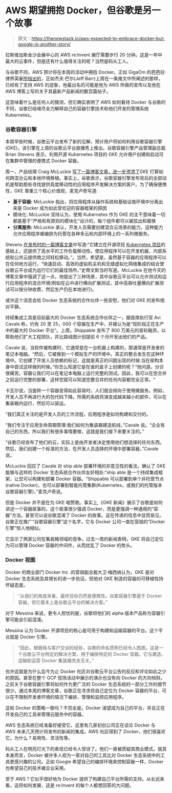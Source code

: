 # AWS 期望拥抱 Docker，但谷歌是另一个故事

> 原文：<https://thenewstack.io/aws-expected-to-embrace-docker-but-google-is-another-story/>

拉斯维加斯金沙会展中心的 AWS re:Invent 展厅需要步行 20 分钟。这是一年中最大的云事件，但是还有什么值得关注的呢？当然是码头工人。

与谷歌不同，AWS 预计将在本周的活动中拥抱 Docker。正如 GigaOm 的芭芭拉·律界英豪[所指出的](https://gigaom.com/2014/11/05/coming-from-amazon-web-services-better-but-unspecified-docker-support/?utm_content=bufferf2690&utm_medium=social&utm_source=twitter.com&utm_campaign=buffer)，正如杰夫·巴尔(Jeff Barr)上周在一条推文中所阐述的那样，已经有了支持 AWS 的迹象，他最出名的可能是他为 AWS 所做的宣传以及他在 AWS 博客上写的关于其最新产品新闻的数百篇帖子。

这意味着什么是任何人的猜测，但它确实表明了 AWS 如何看待 Docker 与谷歌的不同，谷歌已经竭尽全力解释自己的容器引擎技术和他们开发的管理系统 Kubernetes。

### 谷歌容器引擎

本周早些时候，谷歌云平台发布了新的见解，预计用户将如何利用谷歌容器引擎(GKE)，该引擎在上周的谷歌云平台直播秀上推出。谷歌容器引擎产品管理副总裁 Brian Stevens 表示，利用开源 Kubernetes 项目的 GKE 允许用户创建和启动可在集群中管理的便携式 Docker 容器。

周一，产品经理 Craig McLuckie [写了一篇博客文章，进一步澄清了](http://googlecloudplatform.blogspot.com.es/2014/11/open-source-hosted-containers-recipe.html "Google Container Engine in hybrid cloud environments")GKE 打算如何跨混合云和本地环境移植。事实上，谷歌表示，谷歌容器引擎发布背后的全部动机是帮助那些寻找提供高度移动性的应用程序开发解决方案的客户。为了确保便携性，GKE 尊重三个核心价值观，麦克卢奇写道:

*   **基于容器:** McLuckie 指出，将应用程序从操作系统和基础设施环境中分离出来是 Docker 成为如此受欢迎的容器框架的原因
*   模块化: McLuckie 坚持认为，使用 Kubernetes 作为 GKE 的主干意味着一切都是基于“严格和有原则的模块化”设计的，每个组件都可以被拔出和替换
*   **分离服务:** McLuckie 承认，开发人员需要创建混合云场景的能力，这种能力允许应用程序被编排为托管在各种多云和内部环境上的一系列微服务。

Stevens [在发布时的一篇博客文章](http://googlecloudplatform.blogspot.com.es/2014/11/google-cloud-platform-live-introducing-container-engine-cloud-networking-and-much-more.html "Google Container Engine")中写道:“它建立在开源项目 [Kubernetes 项目](https://thenewstack.io/about-etcd-the-distributed-key-value-store-used-for-kubernetes-googles-cluster-container-manager/ "Kubernetes and Etcd")的基础上，还提供了高水平的工作负载移动性，使应用程序可以在开发机器、内部系统和公共云提供商之间轻松移动。”。当然，希望是，虽然基于容器的应用程序可以在任何地方运行，“快速启动、高效的虚拟机主机和无缝虚拟化网络集成的结合使谷歌云平台成为运行它们的最佳场所，”史蒂文斯当时写道。McLuckie 在他今天的博客文章中强调了这一点，他提出了三种场景，其中谷歌云平台可以允许测试和运行应用程序的混合环境(例如在云中进行横向扩展测试，其中高吞吐量横向扩展测试可以按分钟收费，然后生产仍在本地进行)。

或许这个消息会给 Docker 生态系统的合作伙伴一些安慰，他们对 GKE 的发布相对平静。

持续集成工具是目前最大的 Docker 生态系统合作伙伴之一，据首席执行官 Avi Cavale 称，约有 20 至 25，000 个容器在生产中，并被认为是“现阶段正在生产中的最大的 Docker 平台”。上周，Shippable 宣布了 800 万美元的首轮融资，以帮助他们扩大工程团队，并比路线图计划提前 6 个月开发出他们的产品。

Cavale 说，当软件被构建时，它通常是在一台机器上构建的，那通常是开发者的笔记本电脑。“然后，它被推到一个模拟生产的环境中。真正的整合发生在这种环境中。它创建了开发人员依赖的标记，这就是真正的问题出现的时候:当在架构本身中尝试这样做的时候。”你怎么知道它是在谁的盒子上创建的呢？”他问道。分诊很痛苦。容器让我们可以在笔记本电脑上运行完整的测试。因此，我可以在您合并之前运行完整的部署，这样您就可以知道您要合并的任何内容都完全正常。"

卡瓦尔说，当旋转一个容器变得如此容易时，人们就会倾向于使用微服务。例如，开发人员不再进行大的包代码下降。所需的系统将演变成越来越小的部件，可以在集装箱内运行，然后可以装运。

“我们真正关注的是开发人员的工作流程，应用程序是如何构建和交付的。

“我们专注于应用生命周期管理:我们如何为集装箱建造航线，”Cavale 说。“企业有自己的东西，所以我们有很多事情要做，这就是我们接下来要关注的。”

“谷歌已经宣布了他们的云，实际上是由开发者决定使用他们想选择的任何东西。然后，我们创建一个标准的方法，在开发人员选择的环境中部署容器，”Cavale 说。

McLuckie 回应了 Cavale 对 ship able 部署环境的非意见性的看法，确认了 GKE 能够与这样的 Docker 生态系统合作伙伴友好相处:“ship able 是一个持续集成框架，让您可以构建和部署 Docker 容器。“Shippable 可以部署到单个非托管节点(native Docker)，也可以部署到智能托管集群(Kubernetes，或我们的托管版本谷歌容器引擎)，”麦克卢奇说。

但是 Docker 并不是在为 GKE 唱赞歌。事实上,《GKE 新闻》展示了谷歌是如何讲述一个容器故事的，这个故事很少强调 Docker，而是更强调一种通用的“容器”方法。甚至可以说谷歌混淆了 Docker 的故事。这在传递的信息中显而易见。谷歌正在推广“谷歌容器引擎”这个名字，它与 Docker 公司一直在营销的“Docker 引擎”惊人地相似。

它显示了两家公司在集装箱领域的竞争。过去一周的新闻表明，GKE 将自己定位为可以管理 Docker 容器的中间件，从而扰乱了 Docker 的势头。

### Docker 视图

Docker 的商业部门 Docker Inc .的营销副总裁大卫·梅西纳认为，GKE 是对 Docker 生态系统及其增长的进一步验证。但他对 GKE 制造的容器的可移植性持怀疑态度。

> “从我们的角度来看，最终目标仍然是便携性。谷歌容器引擎基于 Docker 容器，但它基本上是谷歌云平台的解决方案。”

对于 Messina 来说，更令人担忧的是，谷歌将他们的 alpha 版本产品称为容器引擎可能会引起混淆。

Messina 认为 Docker 开源项目的核心是可用于构建和运输容器的平台。这个平台就是 Docker 引擎。

> “因此，根据我与客户交谈的经验，谷歌的命名惯例已经令人困惑。这是一个谷歌云平台特定的解决方案，用于编排特定的 Docker 容器。它与建造、运输和运营 Docker 集装箱完全无关。”

也许这就是为什么迄今为止 Docker 社区对谷歌云平台公告的反应和评论如此之少的原因。甚至在整个 GCP 现场活动中展示的演示也没有向 Docker 的方向倾斜，之前关于谷歌容器引擎将如何作为更广泛的 Docker 生态系统的一部分工作的细节很少。通过本周的博客文章，谷歌正在寻求将自己定位为 Docker 容器的平台，可以在不限制开发者环境的情况下编排、管理和监控应用程序。

这和 Docker 的策略一致吗？不完全是。Docker 渴望成为自己的平台，并且正在开发自己的工具来管理云服务中的容器。

AWS 生态系统已经准备好接受它。这里有几家初创公司正在谈论 Docker 与 AWS 未来几天预计将发布的新闻的集成。AWS 社区得到了 Docker，他们很喜欢它。为什么？易用性、灵活性等。

码头工人在明亮灯光下的表现已经令人惊讶了。他们一直被质疑其商业模式。就其本身而言，Docker 被许多人视为一家对自己的工具比对 Docker 生态系统中的工具更感兴趣的公司。正如 Google 希望自己的编排环境来控制容器一样，Docker 也希望自己的技术被企业采用。

至于 AWS？它似乎很好地为 Docker 提供了构建自己平台所需的支持。从长远来看，这将如何发展，这是 re:Invent 的每个人都想回答的大问题。

<svg xmlns:xlink="http://www.w3.org/1999/xlink" viewBox="0 0 68 31" version="1.1"><title>Group</title> <desc>Created with Sketch.</desc></svg>